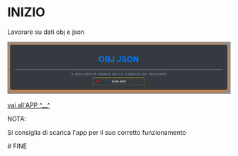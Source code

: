 # INIZIO

Lavorare su dati obj e json

<img src="img/screen-shot.png" width="1000" hight="500" alt="not image" />

<a href="https://ivanpierdeveloper.github.io/obj-json/" target="_blank">vai all'APP ^__^</a>

NOTA:
<p>Si consiglia di scarica l'app per il suo corretto funzionamento</p>
# FINE
